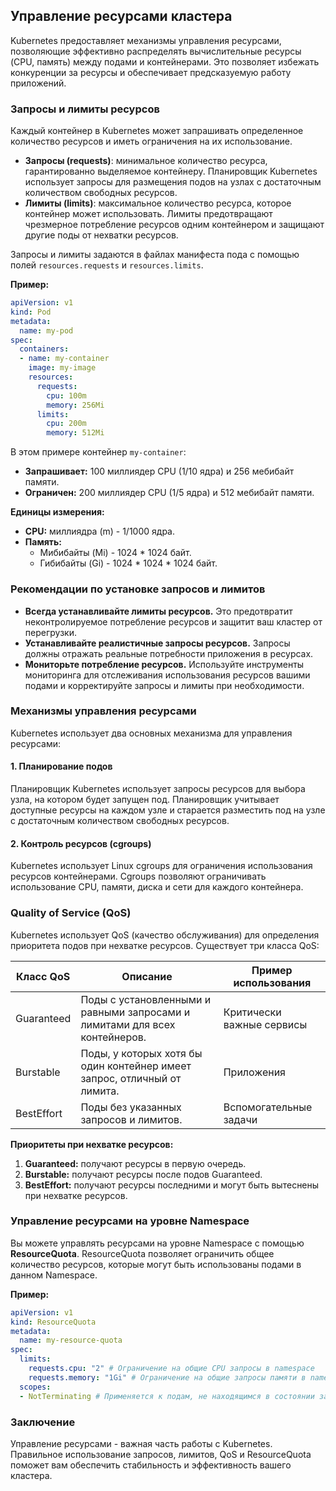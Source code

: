 ## Управление ресурсами кластера

Kubernetes предоставляет механизмы управления ресурсами, позволяющие эффективно распределять вычислительные ресурсы (CPU, память) между подами и контейнерами. Это позволяет избежать конкуренции за ресурсы и обеспечивает предсказуемую работу приложений.

### Запросы и лимиты ресурсов

Каждый контейнер в Kubernetes может запрашивать определенное количество ресурсов и иметь ограничения на их использование. 

* **Запросы (requests)**: минимальное количество ресурса, гарантированно выделяемое контейнеру. Планировщик Kubernetes использует запросы для размещения подов на узлах с достаточным количеством свободных ресурсов.
* **Лимиты (limits)**: максимальное количество ресурса, которое контейнер может использовать. Лимиты предотвращают чрезмерное потребление ресурсов одним контейнером и защищают другие поды от нехватки ресурсов.

Запросы и лимиты задаются в файлах манифеста пода с помощью полей `resources.requests` и `resources.limits`. 

**Пример:**

```yaml
apiVersion: v1
kind: Pod
metadata:
  name: my-pod
spec:
  containers:
  - name: my-container
    image: my-image
    resources:
      requests:
        cpu: 100m
        memory: 256Mi
      limits:
        cpu: 200m
        memory: 512Mi
```

В этом примере контейнер `my-container`:

* **Запрашивает:** 100 миллиядер CPU (1/10 ядра) и 256 мебибайт памяти.
* **Ограничен:** 200 миллиядер CPU (1/5 ядра) и 512 мебибайт памяти.

**Единицы измерения:**

* **CPU:** миллиядра (m) - 1/1000 ядра.
* **Память:** 
    * Мибибайты (Mi) - 1024 * 1024 байт.
    * Гибибайты (Gi) - 1024 * 1024 * 1024 байт.

### Рекомендации по установке запросов и лимитов

* **Всегда устанавливайте лимиты ресурсов.** Это предотвратит неконтролируемое потребление ресурсов и защитит ваш кластер от перегрузки.
* **Устанавливайте реалистичные запросы ресурсов.** Запросы должны отражать реальные потребности приложения в ресурсах. 
* **Мониторьте потребление ресурсов.**  Используйте инструменты мониторинга для отслеживания использования ресурсов вашими подами и корректируйте запросы и лимиты при необходимости.

### Механизмы управления ресурсами

Kubernetes использует два основных механизма для управления ресурсами:

#### 1. Планирование подов

Планировщик Kubernetes использует запросы ресурсов для выбора узла, на котором будет запущен под. Планировщик учитывает доступные ресурсы на каждом узле и старается разместить под на узле с достаточным количеством свободных ресурсов.

#### 2. Контроль ресурсов (cgroups)

Kubernetes использует Linux cgroups для ограничения использования ресурсов контейнерами. Cgroups позволяют ограничивать использование CPU, памяти, диска и сети для каждого контейнера.

### Quality of Service (QoS)

Kubernetes использует QoS (качество обслуживания) для определения приоритета подов при нехватке ресурсов. Существует три класса QoS:

| Класс QoS   | Описание                                                                 | Пример использования       |
|--------------|-----------------------------------------------------------------------------|----------------------------|
| Guaranteed   | Поды с установленными и равными запросами и лимитами для всех контейнеров. | Критически важные сервисы |
| Burstable    | Поды, у которых хотя бы один контейнер имеет запрос, отличный от лимита.  | Приложения                |
| BestEffort   | Поды без указанных запросов и лимитов.                                   | Вспомогательные задачи    |

**Приоритеты при нехватке ресурсов:**

1. **Guaranteed:** получают ресурсы в первую очередь.
2. **Burstable:** получают ресурсы после подов Guaranteed.
3. **BestEffort:** получают ресурсы последними и могут быть вытеснены при нехватке ресурсов.

### Управление ресурсами на уровне Namespace

Вы можете управлять ресурсами на уровне Namespace с помощью **ResourceQuota**. ResourceQuota позволяет ограничить общее количество ресурсов, которые могут быть использованы подами в данном Namespace.

**Пример:**

```yaml
apiVersion: v1
kind: ResourceQuota
metadata:
  name: my-resource-quota
spec:
  limits:
    requests.cpu: "2" # Ограничение на общие CPU запросы в namespace
    requests.memory: "1Gi" # Ограничение на общие запросы памяти в namespace
  scopes:
  - NotTerminating # Применяется к подам, не находящимся в состоянии завершения
```

### Заключение

Управление ресурсами - важная часть работы с Kubernetes. Правильное использование запросов, лимитов, QoS и ResourceQuota поможет вам обеспечить стабильность и эффективность вашего кластера. 
